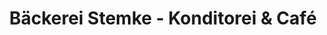 ---
title: "Bäckerei Stemke - Konditorei & Café"
url: /schwaebisch-gmuend/baeckerei-stemke-konditorei-und-cafe/
shop: Bäckerei
---